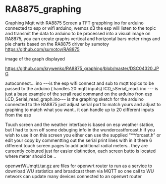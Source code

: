 # RA8875_graphing
Graphing  Mqtt with RA8875 Screen
a TFT grapphing ino for arduino connected to esp or wifi arduino, wemos d3 
 the esp  will listen to the topic and transmit the  data to  arduino to be processed into a visual image on RA8875, 
 you can create graphs vertical and horizontal bars  meter rings and pie charts  based on the  RA8875 driver by sumotoy 
 https://github.com/sumotoy/RA8875
 
 image of the graph displayed 
 
 https://github.com/krywenko/RA8875_graphing/blob/master/DSC04320.JPG

autoconnect... ino ---is the esp wifi connect and sub to mqtt topics to be passed to the arduino ( handles 20 mqtt inputs)
lCD_sSerial_read. ino --- is just a  base example of the serail read command on the arduino fron esp 
LCD_Serial_read_graph.ino--- is the graphing sketch for the  arduino connected to the RA8875  just adjust  serial port to match yours and adjust to graphing to match what you want.. it can handle up to 20 different  inputs from the esp


Touch screen and the weather interface  is based on esp weather station, but  I had to turn off some debuging info in the wundercastforcast.h  if you wish to  use it on this screen you either can use the supplied "**forcast.h" or edit your copy by commentting out the serial print lines with in it 
 there 6 different touch screen pages  to add additional radial meters..  they are cureently coloured  just for easier distinction, each screen butto is located where meter should be ..
 
 
 openwrtWUmqtt.tar.gz are files for openwrt router to  run as a service to download WU statistics and broadcast them via MQTT so one call to WU network can update many devices  connected to an openwrt router 
